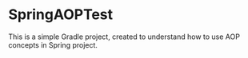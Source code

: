 # SpringAOPTest
This is a simple Gradle project, created to understand how to use AOP concepts in Spring project.
